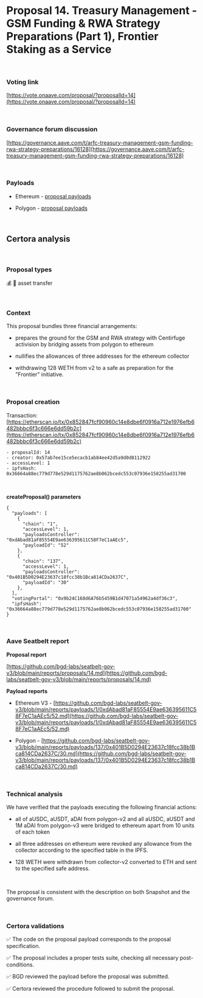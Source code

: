 # Proposal 14. Treasury Management - GSM Funding & RWA Strategy Preparations (Part 1), Frontier Staking as a Service

<br>

### Voting link

[https://vote.onaave.com/proposal/?proposalId=14](https://vote.onaave.com/proposal/?proposalId=14)

<br>

### Governance forum discussion

[https://governance.aave.com/t/arfc-treasury-management-gsm-funding-rwa-strategy-preparations/16128](https://governance.aave.com/t/arfc-treasury-management-gsm-funding-rwa-strategy-preparations/16128)

<br>

### Payloads

* Ethereum - [proposal payloads](https://etherscan.io/address/0x7cAAf036c24e38eeA0688d2eD52A756Df83037fB#code#F1#L1)

* Polygon - [proposal payloads](https://polygonscan.com/address/0x5E6ac2EEd9b13C4D093a281E78feda6bF4f6a8b5#code#F1#L1)

<br>

## Certora analysis

<br>

### Proposal types

:moneybag: :receipt: asset transfer

<br>

### Context

This proposal bundles three financial arrangements:

- prepares the ground for the GSM and RWA strategy with Centirfuge activision by bridging assets from polygon to ethereum

- nullifies the allowances of three addresses for the ethereum collector

- withdrawing 128 WETH from v2 to a safe as preparation for the "Frontier" initiative.

<br>

### Proposal creation

Transaction: [https://etherscan.io/tx/0x852847fcf90960c14e8dbe6f0916a712e1976efb6482bbbc6f3c666e6dd59b2c](https://etherscan.io/tx/0x852847fcf90960c14e8dbe6f0916a712e1976efb6482bbbc6f3c666e6dd59b2c)

```
- proposalId: 14
- creator: 0x57ab7ee15ce5ecacb1ab84ee42d5a9d0d8112922
- accessLevel: 1
- ipfsHash: 0x36664a88ec779d778e529d1175762ae8b062bcedc553c07936e158255ad31700
```

<br>

**createProposal() parameters**

```
{
  "payloads": [
    {
      "chain": "1",
      "accessLevel": 1,
      "payloadsController": "0xdAbad81aF85554E9ae636395611C58F7eC1aAEc5",
      "payloadId": "52"
    },
    {
      "chain": "137",
      "accessLevel": 1,
      "payloadsController": "0x401B5D0294E23637c18fcc38b1Bca814CDa2637C",
      "payloadId": "30"
    },
  ],
  "votingPortal": "0x9b24C168d6A76b5459B1d47071a54962a4df36c3",
  "ipfsHash": "0x36664a88ec779d778e529d1175762ae8b062bcedc553c07936e158255ad31700"
}
```

<br>

### Aave Seatbelt report

**Proposal report**

[https://github.com/bgd-labs/seatbelt-gov-v3/blob/main/reports/proposals/14.md](https://github.com/bgd-labs/seatbelt-gov-v3/blob/main/reports/proposals/14.md)

**Payload reports**

* Ethereum V3 - [https://github.com/bgd-labs/seatbelt-gov-v3/blob/main/reports/payloads/1/0xdAbad81aF85554E9ae636395611C58F7eC1aAEc5/52.md](https://github.com/bgd-labs/seatbelt-gov-v3/blob/main/reports/payloads/1/0xdAbad81aF85554E9ae636395611C58F7eC1aAEc5/52.md)

* Polygon - [https://github.com/bgd-labs/seatbelt-gov-v3/blob/main/reports/payloads/137/0x401B5D0294E23637c18fcc38b1Bca814CDa2637C/30.md](https://github.com/bgd-labs/seatbelt-gov-v3/blob/main/reports/payloads/137/0x401B5D0294E23637c18fcc38b1Bca814CDa2637C/30.md)

<br>

### Technical analysis

We have verified that the payloads executing the following financial actions:

- all of aUSDC, aUSDT, aDAI from polygon-v2 and all aUSDC, aUSDT and 1M aDAI from polygon-v3 were bridged to ethereum apart from 10 units of each token

- all three addresses on ethereum were revoked any allowance from the collector according to the specified table in the IPFS.

- 128 WETH were withdrawn from collector-v2 converted to ETH and sent to the specified safe address.

<br>

The proposal is consistent with the description on both Snapshot and the governance forum.

<br>

### Certora validations

:white_check_mark: The code on the proposal payload corresponds to the proposal specification.

:white_check_mark: The proposal includes a proper tests suite, checking all necessary post-conditions.

:white_check_mark: BGD reviewed the payload before the proposal was submitted.

:white_check_mark: Certora reviewed the procedure followed to submit the proposal.
